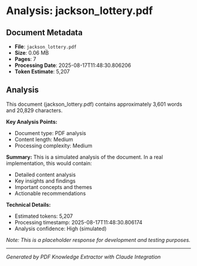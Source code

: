 # Analysis: jackson_lottery.pdf

## Document Metadata
- **File**: `jackson_lottery.pdf`
- **Size**: 0.06 MB
- **Pages**: 7
- **Processing Date**: 2025-08-17T11:48:30.806206
- **Token Estimate**: 5,207

## Analysis

This document (jackson_lottery.pdf) contains approximately 3,601 words and 20,829 characters.

**Key Analysis Points:**
- Document type: PDF analysis
- Content length: Medium
- Processing complexity: Medium

**Summary:**
This is a simulated analysis of the document. In a real implementation, this would contain:
- Detailed content analysis
- Key insights and findings
- Important concepts and themes
- Actionable recommendations

**Technical Details:**
- Estimated tokens: 5,207
- Processing timestamp: 2025-08-17T11:48:30.806174
- Analysis confidence: High (simulated)

*Note: This is a placeholder response for development and testing purposes.*

---
*Generated by PDF Knowledge Extractor with Claude Integration*
